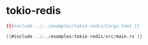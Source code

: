 # tokio-redis

```toml
{{#include ../../examples/tokio-redis/Cargo.toml }}
```

```rust
{{#include ../../examples/tokio-redis/src/main.rs }}
```


